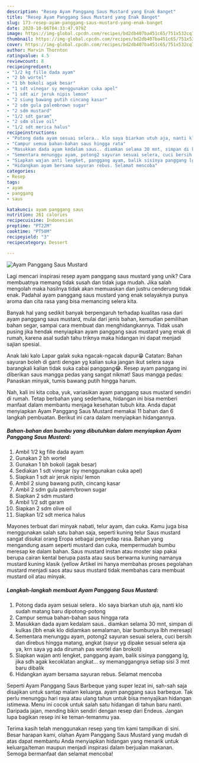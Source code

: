```yaml
---
description: "Resep Ayam Panggang Saus Mustard yang Enak Banget"
title: "Resep Ayam Panggang Saus Mustard yang Enak Banget"
slug: 173-resep-ayam-panggang-saus-mustard-yang-enak-banget
date: 2020-10-06T04:33:47.979Z
image: https://img-global.cpcdn.com/recipes/bd2db407ba451c65/751x532cq70/ayam-panggang-saus-mustard-foto-resep-utama.jpg
thumbnail: https://img-global.cpcdn.com/recipes/bd2db407ba451c65/751x532cq70/ayam-panggang-saus-mustard-foto-resep-utama.jpg
cover: https://img-global.cpcdn.com/recipes/bd2db407ba451c65/751x532cq70/ayam-panggang-saus-mustard-foto-resep-utama.jpg
author: Marvin Thornton
ratingvalue: 4.5
reviewcount: 8
recipeingredient:
- "1/2 kg fille dada ayam"
- "2 bh wortel"
- "1 bh bokoli agak besar"
- "1 sdt vinegar sy menggunakan cuka apel"
- "1 sdt air jeruk nipis lemon"
- "2 siung bawang putih cincang kasar"
- "2 sdm gula palembrown sugar"
- "2 sdm mustard"
- "1/2 sdt garam"
- "2 sdm olive oil"
- "1/2 sdt merica halus"
recipeinstructions:
- "Potong dada ayam sesuai selera.. klo saya biarkan utuh aja, nanti klo sudah matang baru dipotong-potong"
- "Campur semua bahan-bahan saus hingga rata"
- "Masukkan dada ayam kedalam saus.. diamkan selama 30 mnt, simpan di kulkas (lbh enak klo didiamkan semalaman, biar bumbunya lbh meresap)"
- "Sementara menunggu ayam, potong2 sayuran sesuai selera, cuci bersih dan direbus hingga matang, angkat (sayur yg dipake sesuai selera aja ya, krn saya yg ada dirumah pas wortel dan brokoli)"
- "Siapkan wajan anti lengket, panggang ayam, balik sisinya panggang lg, jika sdh agak kecoklatan angkat... sy memanggangnya setiap sisi 3 mnt baru dibalik"
- "Hidangkan ayam bersama sayuran rebus. Selamat mencoba"
categories:
- Resep
tags:
- ayam
- panggang
- saus

katakunci: ayam panggang saus 
nutrition: 261 calories
recipecuisine: Indonesian
preptime: "PT22M"
cooktime: "PT50M"
recipeyield: "3"
recipecategory: Dessert

---
```



![Ayam Panggang Saus Mustard](https://img-global.cpcdn.com/recipes/bd2db407ba451c65/751x532cq70/ayam-panggang-saus-mustard-foto-resep-utama.jpg)

Lagi mencari inspirasi resep ayam panggang saus mustard yang unik? Cara membuatnya memang tidak susah dan tidak juga mudah. Jika salah mengolah maka hasilnya tidak akan memuaskan dan justru cenderung tidak enak. Padahal ayam panggang saus mustard yang enak selayaknya punya aroma dan cita rasa yang bisa memancing selera kita.

Banyak hal yang sedikit banyak berpengaruh terhadap kualitas rasa dari ayam panggang saus mustard, mulai dari jenis bahan, kemudian pemilihan bahan segar, sampai cara membuat dan menghidangkannya. Tidak usah pusing jika hendak menyiapkan ayam panggang saus mustard yang enak di rumah, karena asal sudah tahu triknya maka hidangan ini dapat menjadi sajian spesial.

Anak laki kalo Lapar galak suka ngacak-ngacak dapur😁 Catatan: Bahan sayuran boleh di ganti dengan yg kalian suka jangan ikut selera saya barangkali kalian tidak suka cabai panggang😂. Resep ayam panggang ini diberikan saus mangga pedas yang sangat nikmat! Saus mangga pedas: Panaskan minyak, tumis bawang putih hingga harum.


Nah, kali ini kita coba, yuk, variasikan ayam panggang saus mustard sendiri di rumah. Tetap berbahan yang sederhana, hidangan ini bisa memberi manfaat dalam membantu menjaga kesehatan tubuh kita. Anda dapat menyiapkan Ayam Panggang Saus Mustard memakai 11 bahan dan 6 langkah pembuatan. Berikut ini cara dalam menyiapkan hidangannya.

<!--inarticleads1-->

##### Bahan-bahan dan bumbu yang dibutuhkan dalam menyiapkan Ayam Panggang Saus Mustard:

1. Ambil 1/2 kg fille dada ayam
1. Gunakan 2 bh wortel
1. Gunakan 1 bh bokoli (agak besar)
1. Sediakan 1 sdt vinegar (sy menggunakan cuka apel)
1. Siapkan 1 sdt air jeruk nipis/ lemon
1. Ambil 2 siung bawang putih, cincang kasar
1. Ambil 2 sdm gula palem/brown sugar
1. Siapkan 2 sdm mustard
1. Ambil 1/2 sdt garam
1. Siapkan 2 sdm olive oil
1. Siapkan 1/2 sdt merica halus


Mayones terbuat dari minyak nabati, telur ayam, dan cuka. Kamu juga bisa menggunakan salah satu bahan saja, seperti kuning telur Saus mustard sangat disukai orang Eropa sebagai penyedap rasa. Bahan yang mengandung asam seperti mustard dan cuka, mempermudah bumbu meresap ke dalam bahan. Saus mustard instan atau moster siap pakai berupa cairan kental berupa pasta atau saus berwarna kuning namanya mustard kuning klasik (yellow Artikel ini hanya membahas proses pegolahan mustard menjadi saos atau saus mustard tidak membahas cara membuat mustard oil atau minyak. 

<!--inarticleads2-->

##### Langkah-langkah membuat Ayam Panggang Saus Mustard:

1. Potong dada ayam sesuai selera.. klo saya biarkan utuh aja, nanti klo sudah matang baru dipotong-potong
1. Campur semua bahan-bahan saus hingga rata
1. Masukkan dada ayam kedalam saus.. diamkan selama 30 mnt, simpan di kulkas (lbh enak klo didiamkan semalaman, biar bumbunya lbh meresap)
1. Sementara menunggu ayam, potong2 sayuran sesuai selera, cuci bersih dan direbus hingga matang, angkat (sayur yg dipake sesuai selera aja ya, krn saya yg ada dirumah pas wortel dan brokoli)
1. Siapkan wajan anti lengket, panggang ayam, balik sisinya panggang lg, jika sdh agak kecoklatan angkat... sy memanggangnya setiap sisi 3 mnt baru dibalik
1. Hidangkan ayam bersama sayuran rebus. Selamat mencoba


Seperti Ayam Panggang Saus Barbeque yang super lezat ini, sah-sah saja disajikan untuk santap malam keluarga. ayam panggang saus barbeque. Tak perlu menunggu hari raya atau ulang tahun untuk bisa menyajikan hidangan istimewa. Menu ini cocok untuk salah satu hidangan di tahun baru nanti. Daripada jajan, mending bikin sendiri dengan resep dari Endeus. Jangan lupa bagikan resep ini ke teman-temanmu yaa. 

Terima kasih telah menggunakan resep yang tim kami tampilkan di sini. Besar harapan kami, olahan Ayam Panggang Saus Mustard yang mudah di atas dapat membantu Anda menyiapkan hidangan yang menarik untuk keluarga/teman maupun menjadi inspirasi dalam berjualan makanan. Semoga bermanfaat dan selamat mencoba!
